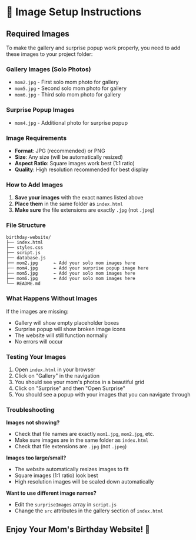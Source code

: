 # 📸 Image Setup Instructions

## Required Images

To make the gallery and surprise popup work properly, you need to add these images to your project folder:

### Gallery Images (Solo Photos)
- `mom2.jpg` - First solo mom photo for gallery
- `mom5.jpg` - Second solo mom photo for gallery  
- `mom6.jpg` - Third solo mom photo for gallery

### Surprise Popup Images
- `mom4.jpg` - Additional photo for surprise popup

### Image Requirements
- **Format**: JPG (recommended) or PNG
- **Size**: Any size (will be automatically resized)
- **Aspect Ratio**: Square images work best (1:1 ratio)
- **Quality**: High resolution recommended for best display

### How to Add Images

1. **Save your images** with the exact names listed above
2. **Place them** in the same folder as `index.html`
3. **Make sure** the file extensions are exactly `.jpg` (not `.jpeg`)

### File Structure
```
birthday-website/
├── index.html
├── styles.css
├── script.js
├── database.js
├── mom2.jpg      ← Add your solo mom images here
├── mom4.jpg      ← Add your surprise popup image here
├── mom5.jpg      ← Add your solo mom images here
├── mom6.jpg      ← Add your solo mom images here
└── README.md
```

### What Happens Without Images

If the images are missing:
- Gallery will show empty placeholder boxes
- Surprise popup will show broken image icons
- The website will still function normally
- No errors will occur

### Testing Your Images

1. Open `index.html` in your browser
2. Click on "Gallery" in the navigation
3. You should see your mom's photos in a beautiful grid
4. Click on "Surprise" and then "Open Surprise"
5. You should see a popup with your images that you can navigate through

### Troubleshooting

**Images not showing?**
- Check that file names are exactly `mom1.jpg`, `mom2.jpg`, etc.
- Make sure images are in the same folder as `index.html`
- Check that file extensions are `.jpg` (not `.jpeg`)

**Images too large/small?**
- The website automatically resizes images to fit
- Square images (1:1 ratio) look best
- High resolution images will be scaled down automatically

**Want to use different image names?**
- Edit the `surpriseImages` array in `script.js`
- Change the `src` attributes in the gallery section of `index.html`

## Enjoy Your Mom's Birthday Website! 🎉
